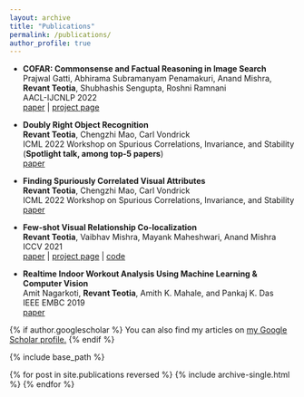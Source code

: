 ```yaml
---
layout: archive
title: "Publications"
permalink: /publications/
author_profile: true
---
```

<!-- TEMP WAY -->
* <strong>COFAR: Commonsense and Factual Reasoning in Image Search</strong> <br>
  Prajwal Gatti, Abhirama Subramanyam Penamakuri, Anand Mishra, <strong>Revant Teotia</strong>, Shubhashis Sengupta, Roshni Ramnani 
  <br>
  AACL-IJCNLP 2022 <br>
  [paper](https://vl2g.github.io/projects/cofar/docs/COFAR-AACL2022.pdf) | [project page](https://vl2g.github.io/projects/cofar/)

  
* <strong>Doubly Right Object Recognition</strong> <br>
  <strong>Revant Teotia</strong>, Chengzhi Mao, Carl Vondrick 
  <br>
  ICML 2022 Workshop on Spurious Correlations, Invariance, and Stability (<strong>Spotlight talk, among top-5 papers</strong>) <br>
  [paper](https://openreview.net/pdf?id=O0hJOvsYUlt)

* <strong>Finding Spuriously Correlated Visual Attributes</strong> <br>
  <strong>Revant Teotia</strong>, Chengzhi Mao, Carl Vondrick 
  <br>
  ICML 2022 Workshop on Spurious Correlations, Invariance, and Stability <br>
  [paper](https://openreview.net/pdf?id=HeqIy9TbctF)

* <strong>Few-shot Visual Relationship Co-localization</strong> <br>
  <strong>Revant Teotia</strong>, Vaibhav Mishra, Mayank Maheshwari, Anand Mishra <br>
  ICCV 2021 <br>
  [paper](https://openaccess.thecvf.com/content/ICCV2021/html/Teotia_Few-Shot_Visual_Relationship_Co-Localization_ICCV_2021_paper.html) | [project page](https://vl2g.github.io/projects/vrc/) | [code](https://github.com/vl2g/VRC.git)

* <strong>Realtime Indoor Workout Analysis Using Machine Learning & Computer Vision</strong> <br>
  Amit Nagarkoti, <strong> Revant Teotia</strong>, Amith K. Mahale, and Pankaj K. Das <br>
  IEEE EMBC 2019 <br>
  [paper](https://ieeexplore.ieee.org/document/8856547)

<!-- TEMP WAY END -->
<!-- TODO : IN FUTURE ADD PROJECS IN _projects and use the code below -->

{% if author.googlescholar %}
  You can also find my articles on <u><a href="{{author.googlescholar}}">my Google Scholar profile</a>.</u>
{% endif %}

{% include base_path %}

{% for post in site.publications reversed %}
  {% include archive-single.html %}
{% endfor %}
